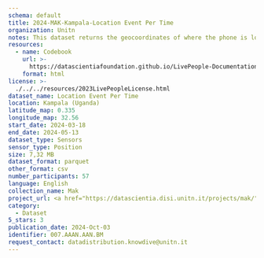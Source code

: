 ```yaml
---
schema: default
title: 2024-MAK-Kampala-Location Event Per Time
organization: Unitn
notes: This dataset returns the geocoordinates of where the phone is located.  It is part of the Makerere data collection, which contains data about the everyday life activities of students coming from Makerere University located in Uganda. The data were collected via questionnaires, data coming from 30 smartphone sensors associated to thousand self-reported annotations over a period of 8 weeks.
resources:
  - name: Codebook
    url: >-
      https://datascientiafoundation.github.io/LivePeople-Documentation/codebooks/2024-MAK-Kampala-location.html
    format: html
license: >-
  ./../../resources/2023LivePeopleLicense.html
dataset_name: Location Event Per Time
location: Kampala (Uganda)
latitude_map: 0.335
longitude_map: 32.56
start_date: 2024-03-18 
end_date: 2024-05-13 
dataset_type: Sensors
sensor_type: Position
size: 7,32 MB
dataset_format: parquet
other_format: csv
number_participants: 57
language: English
collection_name: Mak
project_url: <a href="https://datascientia.disi.unitn.it/projects/mak/">https://datascientia.disi.unitn.it/projects/mak/</a>
category:
  - Dataset
5_stars: 3
publication_date: 2024-Oct-03
identifier: 007.AAAN.AAN.BM
request_contact: datadistribution.knowdive@unitn.it
---
```

